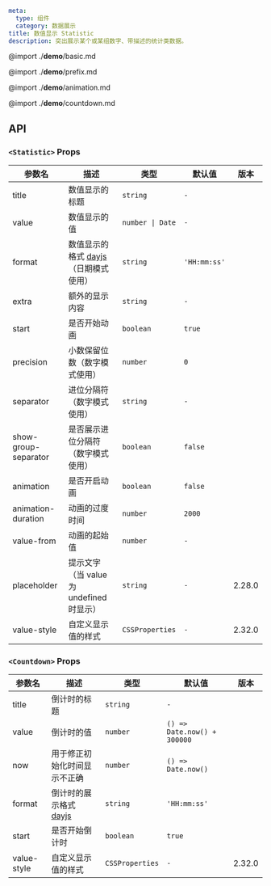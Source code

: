 ```yaml
meta:
  type: 组件
  category: 数据展示
title: 数值显示 Statistic
description: 突出展示某个或某组数字、带描述的统计类数据。
```

@import ./**demo**/basic.md

@import ./**demo**/prefix.md

@import ./**demo**/animation.md

@import ./**demo**/countdown.md

## API

### `<Statistic>` Props

|参数名|描述|类型|默认值|版本|
|---|---|---|---|---|
|title|数值显示的标题|`string`|`-`||
|value|数值显示的值|`number \| Date`|`-`||
|format|数值显示的格式 [dayjs](https://day.js.org/docs/en/display/format)（日期模式使用）|`string`|`'HH:mm:ss'`||
|extra|额外的显示内容|`string`|`-`||
|start|是否开始动画|`boolean`|`true`||
|precision|小数保留位数（数字模式使用）|`number`|`0`||
|separator|进位分隔符（数字模式使用）|`string`|`-`||
|show-group-separator|是否展示进位分隔符（数字模式使用）|`boolean`|`false`||
|animation|是否开启动画|`boolean`|`false`||
|animation-duration|动画的过度时间|`number`|`2000`||
|value-from|动画的起始值|`number`|`-`||
|placeholder|提示文字（当 value 为 undefined 时显示）|`string`|`-`|2.28.0|
|value-style|自定义显示值的样式|`CSSProperties`|`-`|2.32.0|

### `<Countdown>` Props

|参数名|描述|类型|默认值|版本|
|---|---|---|---|---|
|title|倒计时的标题|`string`|`-`||
|value|倒计时的值|`number`|`() => Date.now() + 300000`||
|now|用于修正初始化时间显示不正确|`number`|`() => Date.now()`||
|format|倒计时的展示格式 [dayjs](https://day.js.org/docs/en/display/format)|`string`|`'HH:mm:ss'`||
|start|是否开始倒计时|`boolean`|`true`||
|value-style|自定义显示值的样式|`CSSProperties`|`-`|2.32.0|